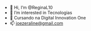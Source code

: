 - 👋 Hi, I’m @ReginaL10
- 👀 I’m interested in  Tecnologias 
- 🌱  Cursando na Digital Innovation One
- 📫  joezeraline@gmail.com

<!---
ReginaL10/ReginaL10 is a ✨ special ✨ repository because its `README.md` (this file) appears on your GitHub profile.
You can click the Preview link to take a look at your changes.
--->
